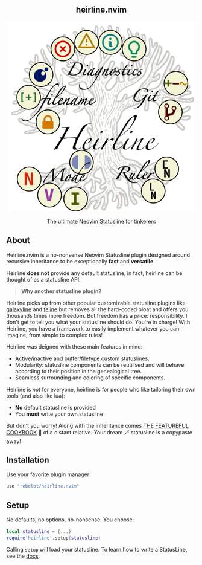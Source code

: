 <p align="center">
  <h2 align="center">heirline.nvim</h2>
</p>
<p align="center">
  <img src="heirline.png" width="600" >
</p>
<p align="center">The ultimate Neovim Statusline for tinkerers</p>

## About

Heirline.nvim is a no-nonsense Neovim Statusline plugin designed around
recursive inheritance to be exceptionally **fast** and **versatile**.

Heirline **does not** provide any default statusline, in fact, heirline can be
thought of as a statusline API.

> **Why another statusline plugin?**

Heirline picks up from other popular customizable statusline plugins like
[galaxyline]() and [feline]() but removes all the hard-coded bloat and offers
you thousands times more freedom. But freedom has a price: responsibility. I
don't get to tell you what your statusline should do. You're in charge! With
Heirline, you have a framework to easily implement whatever you can imagine,
from simple to complex rules!

Heirline was deigned with these main features in mind:
* Active/inactive and buffer/filetype custom statuslines.
* Modularity: statusline components can be reutilised and will behave according to their position in the genealogical tree.
* Seamless surrounding and coloring of specific components.

Heirline is _not_ for everyone, heirline is for people who like tailoring their own tools (and also like lua):
* **No** default statusline is provided 
* You **must** write your own statusline

But don't you worry! Along with the inheritance comes [THE FEATUREFUL COOKBOOK](cookbook.md) 📖
of a distant relative. Your dream 🪄 statusline is a
copypaste away!

## Installation

Use your favorite plugin manager 

```lua
use "rebelot/heirline.nvim"
```

## Setup

No defaults, no options, no-nonsense. You choose.

```lua
local statusline = {...}
require'heirline'.setup(statusline)
```
Calling `setup` will load your statusline. To learn how to write a StatusLine, see the [docs](cookbook.md).
